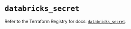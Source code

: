 # `databricks_secret`

Refer to the Terraform Registry for docs: [`databricks_secret`](https://registry.terraform.io/providers/databricks/databricks/1.71.0/docs/resources/secret).
